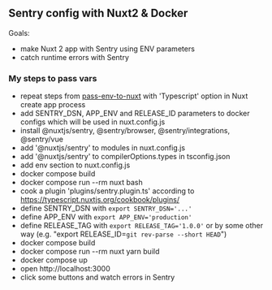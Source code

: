## Sentry config with Nuxt2 & Docker

Goals:
- make Nuxt 2 app with Sentry using ENV parameters
- catch runtime errors with Sentry

### My steps to pass vars
- repeat steps from [pass-env-to-nuxt](../pass-env-to-nuxt) with 'Typescript' option in Nuxt create app process
- add SENTRY_DSN, APP_ENV and RELEASE_ID parameters to docker configs which will be used in nuxt.config.js
- install @nuxtjs/sentry, @sentry/browser, @sentry/integrations, @sentry/vue
- add '@nuxtjs/sentry' to modules in nuxt.config.js
- add '@nuxtjs/sentry' to compilerOptions.types in tsconfig.json
- add env section to nuxt.config.js
- docker compose build
- docker compose run --rm nuxt bash
- cook a plugin 'plugins/sentry.plugin.ts' according to https://typescript.nuxtjs.org/cookbook/plugins/
- define SENTRY_DSN with `export SENTRY_DSN='...'`
- define APP_ENV with `export APP_ENV='production'`
- define RELEASE_TAG with `export RELEASE_TAG='1.0.0'` or by some other way (e.g. "export RELEASE_ID=`git rev-parse --short HEAD`")
- docker compose build
- docker compose run --rm nuxt yarn build
- docker compose up
- open http://localhost:3000
- click some buttons and watch errors in Sentry